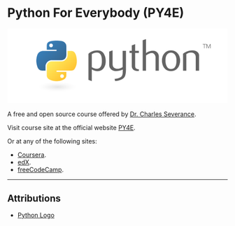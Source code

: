 # Python For Everybody (PY4E)

![Python Logo](./Assets/python-logo-master-v3-TM.png)

A free and open source course offered by [Dr. Charles Severance](https://en.wikipedia.org/wiki/Charles_Severance "Charles Severance Wikipedia").

Visit course site at the official website [PY4E](https://www.py4e.com/ "Course Site").

Or at any of the following sites:
* [Coursera](https://www.coursera.org/specializations/python "PY4E Coursera").
* [edX](https://www.edx.org/course/programming-for-everybody-getting-started-with-pyt "PY4E edX").
* [freeCodeCamp](https://www.youtube.com/watch?v=8DvywoWv6fI "freeCodeCamp Youtube").

---

## Attributions
* [Python Logo](https://www.python.org/community/logos "Python Logo")